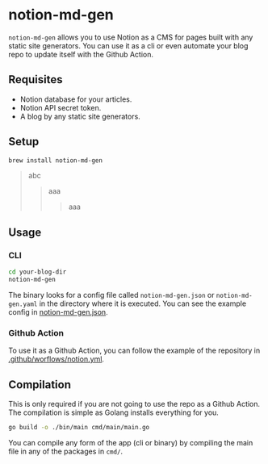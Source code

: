 # notion-md-gen

`notion-md-gen` allows you to use Notion as a CMS for pages built with any static site generators. You can use it as a cli or even automate your blog repo to update itself with the Github Action.


## Requisites

- Notion database for your articles.
- Notion API secret token.
- A blog by any static site generators.

## Setup
```bash
brew install notion-md-gen
```

> abc
> > aaa
> > > aaa

## Usage

### CLI

```bash
cd your-blog-dir
notion-md-gen
```

The binary looks for a config file called `notion-md-gen.json` or `notion-md-gen.yaml` in the directory where it is executed. You can see the example config in [notion-md-gen.json](notion-md-gen.json).

### Github Action

To use it as a Github Action, you can follow the example of the repository in [.github/worflows/notion.yml](.github/workflows/notion.yml).

## Compilation

This is only required if you are not going to use the repo as a Github Action. The compilation is simple as Golang installs everything for you.

```bash
go build -o ./bin/main cmd/main/main.go
```

You can compile any form of the app (cli or binary) by compiling the main file in any of the packages in `cmd/`.

